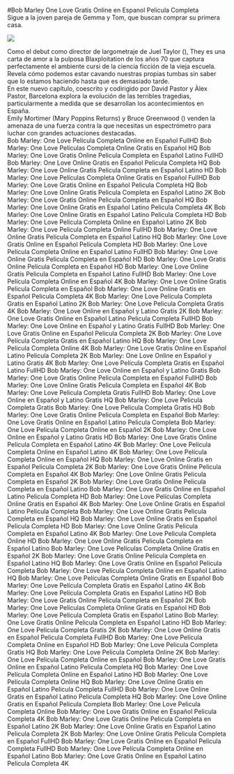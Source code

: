 #Bob Marley One Love Gratis Online en Espanol Pelicula Completa  
Sigue a la joven pareja de Gemma y Tom, que buscan comprar su primera casa.  
  
[![](https://i.imgur.com/qSNzIqt.png)](https://movie.rssnews.media/eRpgATI.php)  
  
Como el debut como director de largometraje de Juel Taylor (), They  es una carta de amor a la pulposa Blaxploitation de los años 70 que captura perfectamente el ambiente cursi de la ciencia ficción de la vieja escuela.  
Revela cómo podemos estar cavando nuestras propias tumbas sin saber que lo estamos haciendo hasta que es demasiado tarde.  
En este nuevo capítulo, coescrito y codirigido por David Pastor y Àlex Pastor,  Barcelona explora la evolución de las terribles tragedias, particularmente a medida que se desarrollan los acontecimientos en España.  
Emily Mortimer (Mary Poppins Returns) y Bruce Greenwood () venden la amenaza de una fuerza contra la que necesitas un espectrómetro para luchar con grandes actuaciones destacadas.  
Bob Marley: One Love Película Completa Online en Español FullHD
Bob Marley: One Love Películas Completa Online Gratis en Español HQ
Bob Marley: One Love Gratis Online Pelicula Completa en Español Latino FullHD
Bob Marley: One Love Online Gratis en Español Pelicula Completa HQ
Bob Marley: One Love Online Gratis Pelicula Completa en Español Latino HD
Bob Marley: One Love Películas Completa Online Gratis en Español FullHD
Bob Marley: One Love Gratis Online en Español Pelicula Completa HQ
Bob Marley: One Love Online Gratis Pelicula Completa en Español Latino 2K
Bob Marley: One Love Gratis Online Pelicula Completa en Español HQ
Bob Marley: One Love Online Gratis en Español Latino Pelicula Completa 4K
Bob Marley: One Love Online Gratis en Español Latino Pelicula Completa HD
Bob Marley: One Love Película Completa Online en Español Latino 2K
Bob Marley: One Love Pelicula Completa Online FullHD
Bob Marley: One Love Online Gratis Pelicula Completa en Español Latino HQ
Bob Marley: One Love Gratis Online en Español Pelicula Completa HD
Bob Marley: One Love Película Completa Online en Español Latino FullHD
Bob Marley: One Love Online Gratis Pelicula Completa en Español HD
Bob Marley: One Love Gratis Online Pelicula Completa en Español HD
Bob Marley: One Love Online Gratis Pelicula Completa en Español Latino FullHD
Bob Marley: One Love Película Completa Online en Español 4K
Bob Marley: One Love Online Gratis Pelicula Completa en Español
Bob Marley: One Love Online Gratis en Español Pelicula Completa 4K
Bob Marley: One Love Película Completa Gratis en Español Latino 2K
Bob Marley: One Love Pelicula Completa Gratis 4K
Bob Marley: One Love Online en Español y Latino Gratis 2K
Bob Marley: One Love Gratis Online en Español Latino Pelicula Completa FullHD
Bob Marley: One Love Online en Español y Latino Gratis FullHD
Bob Marley: One Love Gratis Online en Español Pelicula Completa 2K
Bob Marley: One Love Película Completa Gratis en Español Latino HQ
Bob Marley: One Love Pelicula Completa Online 4K
Bob Marley: One Love Gratis Online en Español Latino Pelicula Completa 2K
Bob Marley: One Love Online en Español y Latino Gratis 4K
Bob Marley: One Love Película Completa Gratis en Español Latino FullHD
Bob Marley: One Love Online en Español y Latino Gratis
Bob Marley: One Love Gratis Online Pelicula Completa en Español FullHD
Bob Marley: One Love Online Gratis Pelicula Completa en Español 4K
Bob Marley: One Love Pelicula Completa Gratis FullHD
Bob Marley: One Love Online en Español y Latino Gratis HQ
Bob Marley: One Love Pelicula Completa Gratis
Bob Marley: One Love Pelicula Completa Gratis HD
Bob Marley: One Love Gratis Online Pelicula Completa en Español
Bob Marley: One Love Gratis Online en Español Latino Pelicula Completa
Bob Marley: One Love Película Completa Online en Español 2K
Bob Marley: One Love Online en Español y Latino Gratis HD
Bob Marley: One Love Gratis Online Pelicula Completa en Español Latino 4K
Bob Marley: One Love Película Completa Online en Español Latino 4K
Bob Marley: One Love Película Completa Online en Español HQ
Bob Marley: One Love Online Gratis en Español Pelicula Completa 2K
Bob Marley: One Love Gratis Online Pelicula Completa en Español 4K
Bob Marley: One Love Online Gratis Pelicula Completa en Español 2K
Bob Marley: One Love Gratis Online Pelicula Completa en Español Latino
Bob Marley: One Love Gratis Online en Español Latino Pelicula Completa HD
Bob Marley: One Love Películas Completa Online Gratis en Español 4K
Bob Marley: One Love Online Gratis en Español Latino Pelicula Completa
Bob Marley: One Love Online Gratis Pelicula Completa en Español HQ
Bob Marley: One Love Online Gratis en Español Pelicula Completa HD
Bob Marley: One Love Online Gratis Pelicula Completa en Español Latino 4K
Bob Marley: One Love Pelicula Completa Online HD
Bob Marley: One Love Online Gratis Pelicula Completa en Español Latino
Bob Marley: One Love Películas Completa Online Gratis en Español 2K
Bob Marley: One Love Gratis Online Pelicula Completa en Español Latino HQ
Bob Marley: One Love Gratis Online en Español Pelicula Completa
Bob Marley: One Love Película Completa Online en Español Latino HQ
Bob Marley: One Love Películas Completa Online Gratis en Español
Bob Marley: One Love Película Completa Gratis en Español Latino 4K
Bob Marley: One Love Película Completa Gratis en Español Latino HD
Bob Marley: One Love Gratis Online Pelicula Completa en Español 2K
Bob Marley: One Love Películas Completa Online Gratis en Español HD
Bob Marley: One Love Película Completa Gratis en Español Latino
Bob Marley: One Love Gratis Online Pelicula Completa en Español Latino HD
Bob Marley: One Love Pelicula Completa Gratis 2K
Bob Marley: One Love Online Gratis en Español Pelicula Completa FullHD
Bob Marley: One Love Película Completa Online en Español HD
Bob Marley: One Love Pelicula Completa Gratis HQ
Bob Marley: One Love Pelicula Completa Online 2K
Bob Marley: One Love Película Completa Online en Español
Bob Marley: One Love Gratis Online en Español Latino Pelicula Completa HQ
Bob Marley: One Love Película Completa Online en Español Latino HD
Bob Marley: One Love Pelicula Completa Online HQ
Bob Marley: One Love Online Gratis en Español Latino Pelicula Completa FullHD
Bob Marley: One Love Online Gratis en Español Latino Pelicula Completa HQ
Bob Marley: One Love Online Gratis en Español Pelicula Completa
Bob Marley: One Love Pelicula Completa Online
Bob Marley: One Love Gratis Online en Español Pelicula Completa 4K
Bob Marley: One Love Gratis Online Pelicula Completa en Español Latino 2K
Bob Marley: One Love Online Gratis en Español Latino Pelicula Completa 2K
Bob Marley: One Love Online Gratis Pelicula Completa en Español FullHD
Bob Marley: One Love Gratis Online en Español Pelicula Completa FullHD
Bob Marley: One Love Película Completa Online en Español Latino
Bob Marley: One Love Gratis Online en Español Latino Pelicula Completa 4K